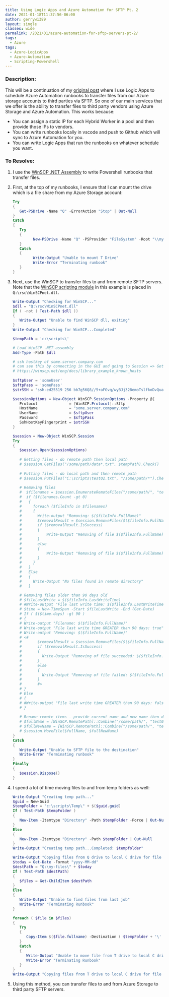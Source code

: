 ```yaml
---
title: Using Logic Apps and Azure Automation for SFTP Pt. 2
date: 2021-01-18T11:37:56-06:00
author: gerryw1389
layout: single
classes: wide
permalink: /2021/01/azure-automation-for-sftp-servers-pt-2/
tags:
  - Azure
tags:
  - Azure-LogicApps
  - Azure-Automation
  - Scripting-Powershell
---
```

<!--more-->

### Description:

This will be a continuation of my [original post](https://automationadmin.com/2020/10/using-azure-automation-logic-apps-for-sftp) where I use Logic Apps to schedule Azure Automation runbooks to transfer files from our Azure storage accounts to third parties via SFTP. So one of our main services that we offer is the ability to transfer files to third party vendors using Azure Storage and Azure Automation. This works because:

- You can assign a static IP for each Hybrid Worker in a pool and then provide those IPs to vendors.
- You can write runbooks locally in vscode and push to Github which will sync to Azure Automation for you.
- You can write Logic Apps that run the runbooks on whatever schedule you want.

### To Resolve:

1. I use the [WinSCP .NET Assembly](https://winscp.net/eng/docs/library_powershell#example) to write Powershell runbooks that transfer files.

2. First, at the top of my runbooks, I ensure that I can mount the drive which is a file share from my Azure Storage account:

   ```powershell
   Try 
   { 
      Get-PSDrive -Name "Q" -ErrorAction "Stop" | Out-Null 
   }
   Catch
   { 
      Try
      {
            New-PSDrive -Name "Q" -PSProvider "FileSystem" -Root "\\my-organization.file.core.windows.net\data" -ErrorAction "Stop" | Out-Null
      }
      Catch
      {
            Write-Output "Unable to mount T Drive"
            Write-Error "Terminating runbook"
      }
   }
   ```

3. Next, use the WinSCP to transfer files to and from remote SFTP servers. Note that the [WinSCP scripting module](https://winscp.net/eng/docs/library) in this example is placed in `Q:\rsc\WinSCPnet.dll`.

   ```powershell
   Write-Output "Checking for WinSCP..."
   $dll = "Q:\rsc\WinSCPnet.dll"
   If ( -not ( Test-Path $dll ))
   {
      Write-Output "Unable to find WinSCP dll, exiting"
   }
   Write-Output "Checking for WinSCP...Completed"

   $tempPath = 'c:\scripts\'

   # Load WinSCP .NET assembly
   Add-Type -Path $dll

   # ssh hostkey of some.server.company.com
   # can see this by connecting in the GUI and going to Session => Get URL/Code
   # https://winscp.net/eng/docs/library_example_known_hosts
         
   $sftpUser = 'someUser'
   $sftpPass = 'somePass'
   $strSSH = "ssh-ed25519 256 bb7g56Q8//5+aFGvq/wyBJj328emoTslfkoDvQuacGJ1gP/IM="

   $sessionOptions = New-Object WinSCP.SessionOptions -Property @{
      Protocol              = [WinSCP.Protocol]::Sftp
      HostName              = "some.server.company.com"
      UserName              = $sftpUser
      Password              = $sftpPass
      SshHostKeyFingerprint = $strSSH
   }

   $session = New-Object WinSCP.Session
   Try
   {
      $session.Open($sessionOptions)
      
      # Getting files - do remote path then local path
      # $session.GetFiles("/some/path/data*.txt", $tempPath).Check()
      
      # Putting files - do local path and then remote path
      # $session.PutFiles("C:\scripts\test02.txt", "/some/path/*").Check()
      
      # Removing files
      #  $filenames = $session.EnumerateRemoteFiles("/some/path/", "test02*.txt", [WinSCP.EnumerationOptions]::None)
      #  if ($filenames.Count -gt 0)
      #   {
      #     foreach ($fileInfo in $filenames)
      #     {
      #       Write-output "Removing: $($fileInfo.FullName)"
      #       $removalResult = $session.RemoveFiles($($fileInfo.FullName))
      #       if ($removalResult.IsSuccess)
      #       {
      #           Write-Output "Removing of file $($fileInfo.FullName) succeeded"
      #       }
      #       else
      #       {
      #           Write-Output "Removing of file $($fileInfo.FullName) failed"
      #       }
      #     }
      #   }
      #   Else
      #   {
      #     Write-Output "No files found in remote directory"
      #   }

      # Removing files older than 90 days old
      # $fileLastWrite = $($fileInfo.LastWriteTime)
      # #Write-output "File last write time: $($fileInfo.LastWriteTime)"
      # $time = New-TimeSpan -Start $fileLastWrite -End (Get-Date)
      # If ( $($time.days) -gt 90 )
      # {
      # Write-output "Filename: $($fileInfo.FullName)"
      # Write-output "File last write time GREATER than 90 days: true"
      # Write-output "Removing: $($fileInfo.FullName)"
      # <#
      #       $removalResult = $session.RemoveFiles($($fileInfo.FullName))
      #       if ($removalResult.IsSuccess)
      #       {
      #         Write-Output "Removing of file succeeded: $($fileInfo.FullName)"
      #       }
      #       else
      #       {
      #         Write-Output "Removing of file failed: $($fileInfo.FullName)"
      #       }
      #       #>
      # }
      # Else
      # {
      # #Write-output "File last write time GREATER than 90 days: false"
      # }
      
      # Rename remote items - provide current name and new name then do MoveFile. Put in a foreach loop if needed.
      # $fullName = [WinSCP.RemotePath]::Combine("/some/path/", "test02.txt")
      # $fullNewName = [WinSCP.RemotePath]::Combine("/some/path/", "test02-modified.txt")
      # $session.MoveFile($fullName, $fullNewName)
   }
   Catch
   {
      Write-Output "Unable to SFTP file to the destination"
      Write-Error "Terminating runbook"
   }
   Finally
   {
      $session.Dispose()
   }
   ```

4. I spend a lot of time moving files to and from temp folders as well:

   ```powershell
   Write-Output "Creating temp path..."
   $guid = New-Guid
   $tempFolder = "c:\scripts\Temp\" + $($guid.guid)
   If ( Test-Path $tempFolder )
   {
      New-Item -Itemtype "Directory" -Path $tempFolder -Force | Out-Null
   }
   Else
   {
      New-Item -Itemtype "Directory" -Path $tempFolder | Out-Null 
   }
   Write-Output "Creating temp path...Completed: $tempfolder"

   Write-Output "Copying files from Q drive to local C drive for file transfer"
   $today = Get-Date -Format "yyyy-MM-dd"
   $destPath = "Q:\my-files\" + $today
   If ( Test-Path $destPath)
   {
      $files = Get-ChildItem $destPath
   }
   Else
   {
      Write-Output "Unable to find files from last job"
      Write-Error "Terminating Runbook"
   }

   foreach ( $file in $files)
   {
      Try
      {
         Copy-Item $($file.fullname) -Destination ( $tempFolder + '\' + $($file.name) ) -ErrorAction "Stop"
      }
      Catch
      {
         Write-Output "Unable to move file from T drive to local C drive for transfer"
         Write-Error "Terminating Runbook"
      }
   }
   Write-Output "Copying files from T drive to local C drive for file transfer...Completed"
   ```

5. Using this method, you can transfer files to and from Azure Storage to third party SFTP servers.
